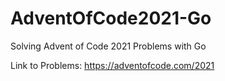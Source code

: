 # AdventOfCode2021-Go
Solving Advent of Code 2021 Problems with Go

Link to Problems: https://adventofcode.com/2021